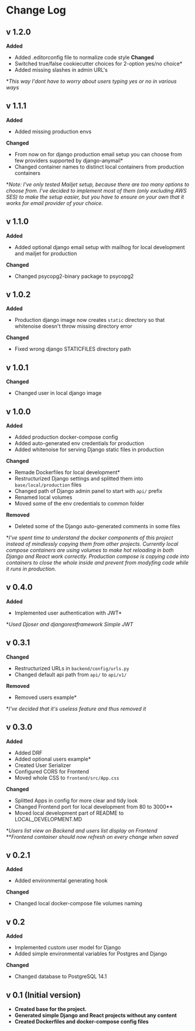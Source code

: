 # Change Log
## v 1.2.0
**Added**
- Added .editorconfig file to normalize code style
**Changed**
- Switched true/false cookiecutter choices for 2-option yes/no choice*
- Added missing slashes in admin URL's

**This way I'dont have to worry about users typing yes or no in various ways*

## v 1.1.1
**Added**
- Added missing production envs

**Changed**
- From now on for django production email setup you can choose from few providers supported by django-anymail*
- Changed container names to distinct local containers from production containers

**Note: I've only tested Mailjet setup, because there are too many options to choose from. I've decided to implement most of them (only excluding AWS SES) to make the setup easier, but you have to ensure on your own that it works for email provider of your choice.*

## v 1.1.0
**Added**
- Added optional django email setup with mailhog for local development and mailjet for production 

**Changed**
- Changed psycopg2-binary package to psycopg2

## v 1.0.2
**Added**
- Production django image now creates `static` directory so that whitenoise doesn't throw missing directory error

**Changed**
- Fixed wrong django STATICFILES directory path

## v 1.0.1
**Changed**
- Changed user in local django image

## v 1.0.0
**Added**
- Added production docker-compose config
- Added auto-generated env credentials for production
- Added whitenoise for serving Django static files in production

**Changed**
- Remade Dockerfiles for local development*
- Restructurized Django settings and splitted them into `base/local/production` files
- Changed path of Django admin panel to start with `api/` prefix
- Renamed local volumes
- Moved some of the env credentials to common folder

**Removed**
- Deleted some of the Django auto-generated comments in some files

**I've spent time to understand the docker components of this project instead of mindlessly copying them from other projects. Currently local compose containers are using volumes to make hot reloading in both Django and React work correctly. Production compose is copying code into containers to close the whole inside and prevent from modyfing code while it runs in production.*

## v 0.4.0
**Added**
- Implemented user authentication with JWT*

**Used Djoser and djangorestframework Simple JWT*

## v 0.3.1
**Changed**
- Restructurized URLs in `backend/config/urls.py`
- Changed default api path from `api/` to `api/v1/`

**Removed**
- Removed users example*

**I've decided that it's useless feature and thus removed it*

## v 0.3.0
**Added**
- Added DRF
- Added optional users example*
- Created User Serializer
- Configured CORS for Frontend
- Moved whole CSS to `frontend/src/App.css`

**Changed**
- Splitted Apps in config for more clear and tidy look
- Changed Frontend port for local development from 80 to 3000**
- Moved local development part of README to LOCAL_DEVELOPMENT.MD

**Users list view on Backend and users list display on Frontend*\
***Frontend container should now refresh on every change when saved*

## v 0.2.1
**Added**
- Added environmental generating hook

**Changed**
- Changed local docker-compose file volumes naming

## v 0.2
**Added**
- Implemented custom user model for Django
- Added simple environmental variables for Postgres and Django

**Changed**
- Changed database to PostgreSQL 14.1

## v 0.1 (Initial version)
- **Created base for the project.**
- **Generated simple Django and React projects without any content**
- **Created Dockerfiles and docker-compose config files**
